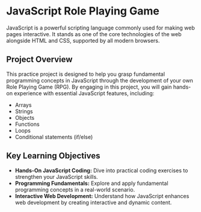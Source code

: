 # JavaScript Role Playing Game

JavaScript is a powerful scripting language commonly used for making web pages interactive. It stands as one of the core technologies of the web alongside HTML and CSS, supported by all modern browsers.

## Project Overview

This practice project is designed to help you grasp fundamental programming concepts in JavaScript through the development of your own Role Playing Game (RPG). By engaging in this project, you will gain hands-on experience with essential JavaScript features, including:

- Arrays
- Strings
- Objects
- Functions
- Loops
- Conditional statements (if/else)

## Key Learning Objectives

- **Hands-On JavaScript Coding:** Dive into practical coding exercises to strengthen your JavaScript skills.
- **Programming Fundamentals:** Explore and apply fundamental programming concepts in a real-world scenario.
- **Interactive Web Development:** Understand how JavaScript enhances web development by creating interactive and dynamic content.
